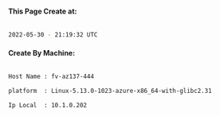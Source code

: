 
   
#### This Page Create at:

```bash

2022-05-30 - 21:19:32 UTC

```

#### Create By Machine:

```bash

Host Name : fv-az137-444

platform  : Linux-5.13.0-1023-azure-x86_64-with-glibc2.31

Ip Local  : 10.1.0.202

```

